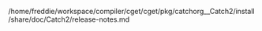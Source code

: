 /home/freddie/workspace/compiler/cget/cget/pkg/catchorg__Catch2/install/share/doc/Catch2/release-notes.md